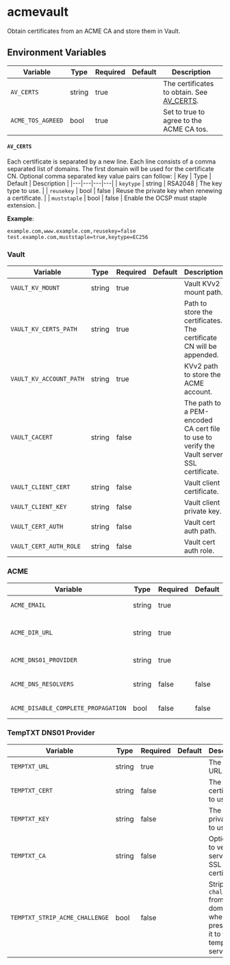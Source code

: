 # acmevault

Obtain certificates from an ACME CA and store them in Vault.

## Environment Variables

| Variable | Type | Required | Default | Description |
|---|---|---|---|---|
| `AV_CERTS` | string | true | | The certificates to obtain. See [AV_CERTS](#AV_CERTS). |
| `ACME_TOS_AGREED` | bool | true | | Set to true to agree to the ACME CA tos. |

#### `AV_CERTS`
Each certificate is separated by a new line.
Each line consists of a comma separated list of domains. The first domain will be used for the certificate CN.
Optional comma separated key value pairs can follow:
| Key | Type | Default | Description |
|---|---|---|---|
| `keytype` | string | RSA2048 | The key type to use. |
| `reusekey` | bool | false | Reuse the private key when renewing a certificate. |
| `muststaple` | bool | false | Enable the OCSP must staple extension. |

**Example**:
```
example.com,www.example.com,reusekey=false
test.example.com,muststaple=true,keytype=EC256
```

### Vault

| Variable | Type | Required | Default | Description |
|---|---|---|---|---|
| `VAULT_KV_MOUNT` | string | true | | Vault KVv2 mount path. |
| `VAULT_KV_CERTS_PATH` | string | true | | Path to store the certificates. The certificate CN will be appended. |
| `VAULT_KV_ACCOUNT_PATH` | string | true | | KVv2 path to store the ACME account. |
| `VAULT_CACERT` | string | false | | The path to a PEM-encoded CA cert file to use to verify the Vault server SSL certificate. |
| `VAULT_CLIENT_CERT` | string | false | | Vault client certificate. |
| `VAULT_CLIENT_KEY` | string | false | | Vault client private key. |
| `VAULT_CERT_AUTH` | string | false | | Vault cert auth path. |
| `VAULT_CERT_AUTH_ROLE` | string | false | | Vault cert auth role. |

### ACME

| Variable | Type | Required | Default | Description |
|---|---|---|---|---|
| `ACME_EMAIL` | string | true | | The email to use for the ACME account. |
| `ACME_DIR_URL` | string | true | | The ACME CA directory url. (`https://acme-v02.api.letsencrypt.org/directory` for Let's Encrypt) .
| `ACME_DNS01_PROVIDER` | string | true | | The Lego DNS01 [provider](https://go-acme.github.io/lego/dns/) to use or `temptxt`. |
| `ACME_DNS_RESOLVERS` | string | false | false | Comma separated DNS resolvers to use for checking DNS record propogation. |
| `ACME_DISABLE_COMPLETE_PROPAGATION` | bool | false | false | Disable DNS complete propogation check. |

### TempTXT DNS01 Provider

| Variable | Type | Required | Default | Description |
|---|---|---|---|---|
| `TEMPTXT_URL` | string | true | | The update URL. |
| `TEMPTXT_CERT` | string | false | | The client certificate to use. |
| `TEMPTXT_KEY` | string | false | | The client private key to use. |
| `TEMPTXT_CA` | string | false | | Optional CA to verify the server's SSL certificate. |
| `TEMPTXT_STRIP_ACME_CHALLENGE` | bool | false | | Strip `_acme-challenge.` from the domain when presenting it to the temptxt server. |
